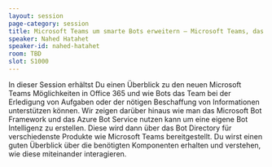 ```yaml
---
layout: session
page-category: session
title: Microsoft Teams um smarte Bots erweitern – Microsoft Teams, das Azure Bot Service und Microsoft Bot Framework (Preview)
speaker: Nahed Hatahet
speaker-id: nahed-hatahet
room: TBD
slot: S1000
---
```


In dieser Session erhältst Du einen Überblick zu den neuen Microsoft Teams Möglichkeiten in Office 365 und wie Bots das Team bei der Erledigung von Aufgaben oder der nötigen Beschaffung von Informationen unterstützen können. Wir zeigen darüber hinaus wie man das Microsoft Bot Framework und das Azure Bot Service nutzen kann um eine eigene Bot Intelligenz zu erstellen. Diese wird dann über das Bot Directory für verschiedenste Produkte wie Microsoft Teams bereitgestellt. Du wirst einen guten Überblick über die benötigten Komponenten erhalten und verstehen, wie diese miteinander interagieren.
